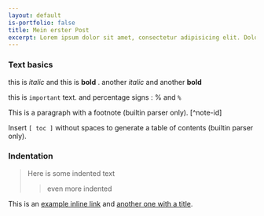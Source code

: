 ```yaml
---
layout: default
is-portfolio: false
title: Mein erster Post
excerpt: Lorem ipsum dolor sit amet, consectetur adipisicing elit. Dolorem, autem, qui, molestiae sit recusandae dolor fuga ullam est commodi quisquam consequuntur quam repellendus voluptas sapiente doloribus tempora ipsam eaque quae.
---
```


### Text basics
this is *italic* and this is **bold** .  another _italic_ and another __bold__

this is `important` text. and percentage signs : % and `%`

This is a paragraph with a footnote (builtin parser only). [^note-id]

Insert `[ toc ]` without spaces to generate a table of contents (builtin parser only).

### Indentation
> Here is some indented text
>> even more indented

This is an [example inline link](http://lmgtfy.com/) and [another one with a title](http://lmgtfy.com/ "Hello, world").